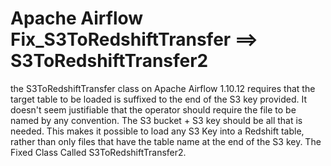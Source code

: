 # Apache Airflow Fix_S3ToRedshiftTransfer ==> S3ToRedshiftTransfer2
the S3ToRedshiftTransfer class on Apache Airflow 1.10.12 requires that the target table to be loaded is suffixed to the end of the S3 key provided.
It doesn't seem justifiable that the operator should require the file to be named by any convention.  The S3 bucket + S3 key should be all that is needed.
This makes it possible to load any S3 Key into a Redshift table, rather than only files that have the table name at the end of the S3 key.
The Fixed Class Called S3ToRedshiftTransfer2.
